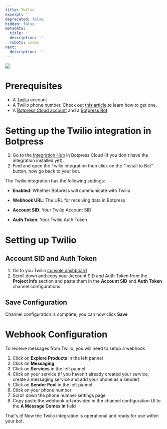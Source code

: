 ```yaml
---
title: Twilio
excerpt: ''
deprecated: false
hidden: false
metadata:
  title: ''
  description: ''
  robots: index
next:
  description: ''
---
```

![](https://files.readme.io/44272e9-image.png)

# Prerequisites

- A [Twilio](https://www.twilio.com/) account
- A Twilio phone number. Check out [this article](https://support.twilio.com/hc/en-us/articles/223135247-How-to-Search-for-and-Buy-a-Twilio-Phone-Number-from-Console) to learn how to get one.
- A [Botpress Cloud account](https://sso.botpress.cloud) and a [Botpress Bot](https://botpress.com/docs/cloud/getting-started/create-and-publish-your-chatbot/)



# Setting up the Twilio integration in Botpress

1. Go to the [Integration Hub](https://app.botpress.cloud/hub) in Botpress Cloud (if you don't have the integration installed yet).
2. Find and open the Twilio integration then click on the "Install to Bot" button, now go back to your bot.

The Twilio integration has the following settings:

- **Enabled**: Whether Botpress will communicate with Twilio

- **Webhook URL**: The URL for receiving data in Botpress

- **Account SID**: Your Twilio Account SID

- **Auth Token**: Your Twilio Auth Token



# Setting up Twilio

## Account SID and Auth Token

1. Go to you Twilio [console dashboard](https://console.twilio.com/?frameUrl=/console)
2. Scroll down and copy your Account SID and Auth Token from the **Project Info** section and paste them in the **Account SID** and **Auth Token** channel configurations

## Save Configuration

Channel configuration is complete, you can now click **Save**



# Webhook Configuration

To receive messages from Twilio, you will need to setup a webhook

1. Click on **Explore Products** in the left pannel
2. Click on **Messaging**
3. Click on **Services** in the left pannel
4. Click on your service (if you haven't already created your service, create a messaging service and add your phone as a sender)
5. Click on **Sender Pool** in the left pannel
6. Click on your phone number
7. Scroll down the phone number settings page
8. Copy paste the webhook url provided in the channel configuration UI to the **A Message Comes In** field

That's it! Now the Twilio integration is operational and ready for use within your bot.